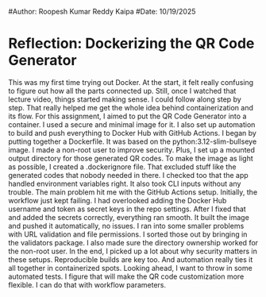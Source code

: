 #Author: Roopesh Kumar Reddy Kaipa
#Date: 10/19/2025
# Reflection: Dockerizing the QR Code Generator

This was my first time trying out Docker. At the start, it felt really confusing to figure out how all the parts connected up. Still, once I watched that lecture video, things started making sense. I could follow along step by step. That really helped me get the whole idea behind containerization and its flow. For this assignment, I aimed to put the QR Code Generator into a container. I used a secure and minimal image for it. I also set up automation to build and push everything to Docker Hub with GitHub Actions. I began by putting together a Dockerfile. It was based on the python:3.12-slim-bullseye image. I made a non-root user to improve security. Plus, I set up a mounted output directory for those generated QR codes. To make the image as light as possible, I created a .dockerignore file. That excluded stuff like the generated codes that nobody needed in there. I checked too that the app handled environment variables right. It also took CLI inputs without any trouble. The main problem hit me with the GitHub Actions setup. Initially, the workflow just kept failing. I had overlooked adding the Docker Hub username and token as secret keys in the repo settings. After I fixed that and added the secrets correctly, everything ran smooth. It built the image and pushed it automatically, no issues. I ran into some smaller problems with URL validation and file permissions. I sorted those out by bringing in the validators package. I also made sure the directory ownership worked for the non-root user. In the end, I picked up a lot about why security matters in these setups. Reproducible builds are key too. And automation really ties it all together in containerized spots. Looking ahead, I want to throw in some automated tests. I figure that will make the QR code customization more flexible. I can do that with workflow parameters.